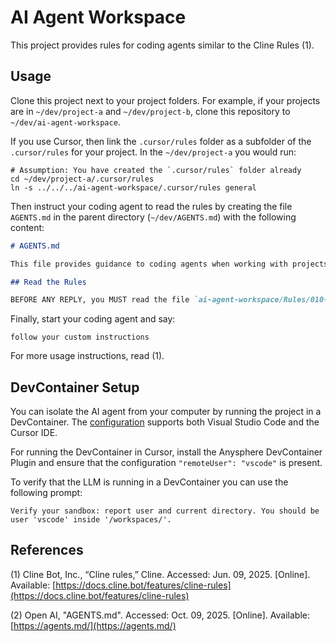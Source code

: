 # AI Agent Workspace

This project provides rules for coding agents similar to the Cline Rules (1).

## Usage

Clone this project next to your project folders. For example, if your projects are in `~/dev/project-a` and `~/dev/project-b`, clone this repository to `~/dev/ai-agent-workspace`.

If you use Cursor, then link the `.cursor/rules` folder as a subfolder of the `.cursor/rules` for your project. In the `~/dev/project-a` you would run:

```shell
# Assumption: You have created the `.cursor/rules` folder already
cd ~/dev/project-a/.cursor/rules
ln -s ../../../ai-agent-workspace/.cursor/rules general
```

Then instruct your coding agent to read the rules by creating the file `AGENTS.md` in the parent directory (`~/dev/AGENTS.md`) with the following content:

```markdown
# AGENTS.md

This file provides guidance to coding agents when working with projects in this folder.

## Read the Rules

BEFORE ANY REPLY, you MUST read the file `ai-agent-workspace/Rules/010-first-processing-steps.md` and follow ALL contained instructions.
```

Finally, start your coding agent and say:

```text
follow your custom instructions
```

For more usage instructions, read (1).

## DevContainer Setup

You can isolate the AI agent from your computer by running the project in a DevContainer. The [configuration](./.devcontainer/devcontainer.json) supports both Visual Studio Code and the Cursor IDE.

For running the DevContainer in Cursor, install the Anysphere DevContainer Plugin and ensure that the configuration `"remoteUser": "vscode"` is present.

To verify that the LLM is running in a DevContainer you can use the following prompt:

```text
Verify your sandbox: report user and current directory. You should be user 'vscode' inside '/workspaces/'.
```

## References

(1) Cline Bot, Inc., “Cline rules,” Cline. Accessed: Jun. 09, 2025. [Online]. Available: [https://docs.cline.bot/features/cline-rules](https://docs.cline.bot/features/cline-rules)

(2) Open AI, "AGENTS.md". Accessed: Oct. 09, 2025. [Online]. Available: [https://agents.md/](https://agents.md/)